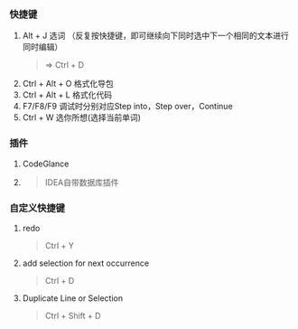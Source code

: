 ### 快捷键
1. Alt + J 选词 （反复按快捷键，即可继续向下同时选中下一个相同的文本进行同时编辑）
    > => Ctrl + D
2. Ctrl + Alt + O 格式化导包
3. Ctrl + Alt + L 格式化代码
4. F7/F8/F9 调试时分别对应Step into，Step over，Continue
5. Ctrl + W 选你所想(选择当前单词)

### 插件
1. CodeGlance

2. > IDEA自带数据库插件

### 自定义快捷键
1. redo
    > Ctrl + Y
2. add selection for next occurrence
    > Ctrl + D
3. Duplicate Line or Selection
    > Ctrl + Shift + D